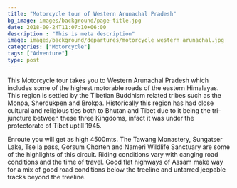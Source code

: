 ```yaml
---
title: "Motorcycle tour of Western Arunachal Pradesh"
bg_image: images/background/page-title.jpg
date: 2018-09-24T11:07:10+06:00
description : "This is meta description"
image: images/background/departures/motorcycle western arunachal.jpg
categories: ["Motorcycle"]
tags: ["Adventure"]
type: post
---
```


This Motorcycle tour takes you to Western Arunachal Pradesh which includes some of the highest motorable roads of the eastern Himalayas. This region is settled by the Tibetian Buddhism related tribes such as the Monpa, Sherdukpen and Brokpa. Historically this region has had close cultural and religious ties both to Bhutan and Tibet due to it being the tri-juncture between these three Kingdoms, infact it was under the protectorate of Tibet uptill 1945.

Enroute you will get as high 4500mts. The Tawang Monastery, Sungatser Lake, Tse la pass, Gorsum Chorten and Nameri Wildlife Sanctuary are some of the highlights of this circuit. Riding conditions vary with canging road conditions and the time of travel. Good flat highways of Assam make way for a mix of good road conditions below the treeline and untarred jeepable tracks beyond the treeline.